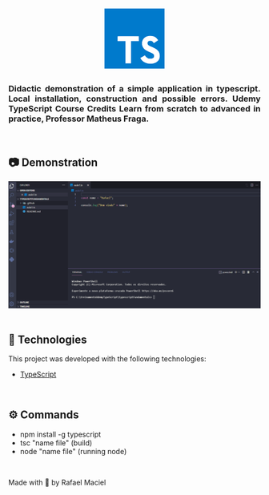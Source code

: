 <h1 align="center">
  <img alt="" title="typescript fundamentals" src=".github/demonstration_aplication.png" width="120px" />
</h1>

<h3 align="justify">
Didactic demonstration of a simple application in typescript. Local installation, construction and possible errors. Udemy TypeScript Course Credits Learn from scratch to advanced in practice, Professor Matheus Fraga.
</h3>

<br>

## 📷 Demonstration

<div align="center" >
  <img src=".github/demostration_aplication_1.gif">
</div>

<br>

## 🚀 Technologies

This project was developed with the following technologies:

- [TypeScript](https://www.typescriptlang.org/)

<br>

## ⚙ Commands
- npm install -g typescript
- tsc "name file" (build)
- node "name file" (running node)

<br>

Made with 💜 by Rafael Maciel